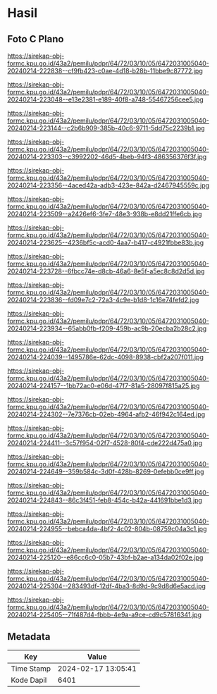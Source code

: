 # Hasil

## Foto C Plano

https://sirekap-obj-formc.kpu.go.id/43a2/pemilu/pdpr/64/72/03/10/05/6472031005040-20240214-222838--cf9fb423-c0ae-4d18-b28b-11bbe9c87772.jpg

https://sirekap-obj-formc.kpu.go.id/43a2/pemilu/pdpr/64/72/03/10/05/6472031005040-20240214-223048--e13e2381-e189-40f8-a748-55467256cee5.jpg

https://sirekap-obj-formc.kpu.go.id/43a2/pemilu/pdpr/64/72/03/10/05/6472031005040-20240214-223144--c2b6b909-385b-40c6-9711-5dd75c2239b1.jpg

https://sirekap-obj-formc.kpu.go.id/43a2/pemilu/pdpr/64/72/03/10/05/6472031005040-20240214-223303--c3992202-46d5-4beb-94f3-486356376f3f.jpg

https://sirekap-obj-formc.kpu.go.id/43a2/pemilu/pdpr/64/72/03/10/05/6472031005040-20240214-223356--4aced42a-adb3-423e-842a-d2467945559c.jpg

https://sirekap-obj-formc.kpu.go.id/43a2/pemilu/pdpr/64/72/03/10/05/6472031005040-20240214-223509--a2426ef6-3fe7-48e3-938b-e8dd21ffe6cb.jpg

https://sirekap-obj-formc.kpu.go.id/43a2/pemilu/pdpr/64/72/03/10/05/6472031005040-20240214-223625--4236bf5c-acd0-4aa7-b417-c4921fbbe83b.jpg

https://sirekap-obj-formc.kpu.go.id/43a2/pemilu/pdpr/64/72/03/10/05/6472031005040-20240214-223728--6fbcc74e-d8cb-46a6-8e5f-a5ec8c8d2d5d.jpg

https://sirekap-obj-formc.kpu.go.id/43a2/pemilu/pdpr/64/72/03/10/05/6472031005040-20240214-223836--fd09e7c2-72a3-4c9e-b1d8-1c16e74fefd2.jpg

https://sirekap-obj-formc.kpu.go.id/43a2/pemilu/pdpr/64/72/03/10/05/6472031005040-20240214-223934--65abb0fb-f209-459b-ac9b-20ecba2b28c2.jpg

https://sirekap-obj-formc.kpu.go.id/43a2/pemilu/pdpr/64/72/03/10/05/6472031005040-20240214-224039--1495786e-62dc-4098-8938-cbf2a207f011.jpg

https://sirekap-obj-formc.kpu.go.id/43a2/pemilu/pdpr/64/72/03/10/05/6472031005040-20240214-224157--1bb72ac0-e06d-47f7-81a5-28097f815a25.jpg

https://sirekap-obj-formc.kpu.go.id/43a2/pemilu/pdpr/64/72/03/10/05/6472031005040-20240214-224302--7e7376cb-02eb-4964-afb2-46f942c164ed.jpg

https://sirekap-obj-formc.kpu.go.id/43a2/pemilu/pdpr/64/72/03/10/05/6472031005040-20240214-224411--3c57f954-02f7-4528-80f4-cde222d475a0.jpg

https://sirekap-obj-formc.kpu.go.id/43a2/pemilu/pdpr/64/72/03/10/05/6472031005040-20240214-224649--359b584c-3d0f-428b-8269-0efebb0ce9ff.jpg

https://sirekap-obj-formc.kpu.go.id/43a2/pemilu/pdpr/64/72/03/10/05/6472031005040-20240214-224843--86c3f451-feb8-454c-b42a-441691bbe1d3.jpg

https://sirekap-obj-formc.kpu.go.id/43a2/pemilu/pdpr/64/72/03/10/05/6472031005040-20240214-224955--bebca4da-4bf2-4c02-804b-08759c04a3c1.jpg

https://sirekap-obj-formc.kpu.go.id/43a2/pemilu/pdpr/64/72/03/10/05/6472031005040-20240214-225120--e86cc6c0-05b7-43bf-b2ae-a134da02f02e.jpg

https://sirekap-obj-formc.kpu.go.id/43a2/pemilu/pdpr/64/72/03/10/05/6472031005040-20240214-225304--283493df-12df-4ba3-8d9d-9c9d8d6e5acd.jpg

https://sirekap-obj-formc.kpu.go.id/43a2/pemilu/pdpr/64/72/03/10/05/6472031005040-20240214-225405--71f487d4-fbbb-4e9a-a9ce-cd9c57816341.jpg


## Metadata

| Key        | Value               |
| ---------- | ------------------- |
| Time Stamp | 2024-02-17 13:05:41 |
| Kode Dapil | 6401                |



